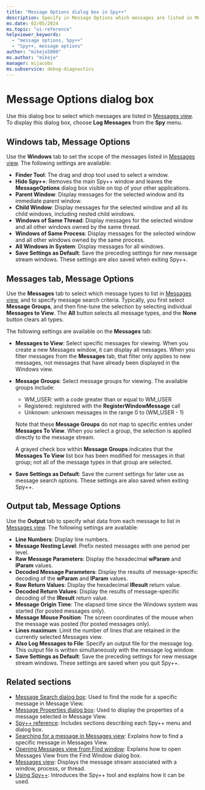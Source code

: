 ```yaml
---
title: "Message Options dialog box in Spy++"
description: Specify in Message Options which messages are listed in Messages View, and what message data to display.
ms.date: 02/05/2024
ms.topic: "ui-reference"
helpviewer_keywords:
  - "message options, Spy++"
  - "Spy++, message options"
author: "mikejo5000"
ms.author: "mikejo"
manager: mijacobs
ms.subservice: debug-diagnostics
---
```


# Message Options dialog box

Use this dialog box to select which messages are listed in [Messages view](messages-view.md). To display this dialog box, choose **Log Messages** from the **Spy** menu.

## Windows tab, Message Options

Use the **Windows** tab to set the scope of the messages listed in [Messages view](messages-view.md). The following settings are available:

- **Finder Tool**: The drag and drop tool used to select a window.
- **Hide Spy++**: Removes the main Spy++ window and leaves the **MessageOptions** dialog box visible on top of your other applications.
- **Parent Window**: Display messages for the selected window and its immediate parent window.
- **Child Window**: Display messages for the selected window and all its child windows, including nested child windows.
- **Windows of Same Thread**: Display messages for the selected window and all other windows owned by the same thread.
- **Windows of Same Process**: Display messages for the selected window and all other windows owned by the same process.
- **All Windows in System**: Display messages for all windows.
- **Save Settings as Default**: Save the preceding settings for new message stream windows. These settings are also saved when exiting Spy++.

## Messages tab, Message Options

Use the **Messages** tab to select which message types to list in [Messages view](messages-view.md), and to specify message search criteria. Typically, you first select **Message Groups**, and then fine-tune the selection by selecting individual **Messages to View**. The **All** button selects all message types, and the **None** button clears all types.

The following settings are available on the **Messages** tab:

- **Messages to View**: Select specific messages for viewing. When you create a new Messages window, it can display all messages. When you filter messages from the **Messages** tab, that filter only applies to new messages, not messages that have already been displayed in the Windows view.
- **Message Groups**: Select message groups for viewing. The available groups include:
    - WM_USER: with a code greater than or equal to WM_USER
    - Registered: registered with the **RegisterWindowMessage** call
    - Unknown: unknown messages in the range 0 to (WM_USER - 1)

  Note that these **Message Groups** do not map to specific entries under **Messages To View**. When you select a group, the selection is applied directly to the message stream.

  A grayed check box within **Message Groups** indicates that the **Messages To View** list box has been modified for messages in that group; not all of the message types in that group are selected.
- **Save Settings as Default**: Save the current settings for later use as message search options. These settings are also saved when exiting Spy++.

## Output tab, Message Options

Use the **Output** tab to specify what data from each message to list in [Messages view](messages-view.md). The following settings are available:

- **Line Numbers**: Display line numbers.
- **Message Nesting Level**: Prefix nested messages with one period per level.
- **Raw Message Parameters**: Display the hexadecimal **wParam** and **lParam** values.
- **Decoded Message Parameters**: Display the results of message-specific decoding of the **wParam** and **lParam** values.
- **Raw Return Values**: Display the hexadecimal **lResult** return value.
- **Decoded Return Values**: Display the results of message-specific decoding of the **lResult** return value.
- **Message Origin Time**: The elapsed time since the Windows system was started (for posted messages only).
- **Message Mouse Position**: The screen coordinates of the mouse when the message was posted (for posted messages only).
- **Lines maximum**: Limit the number of lines that are retained in the currently selected Messages view.
- **Also Log Messages to File**: Specify an output file for the message log. This output file is written simultaneously with the message log window.
- **Save Settings as Default**: Save the preceding settings for new message stream windows. These settings are saved when you quit Spy++.

## Related sections

- [Message Search dialog box](search-tools-for-spy-increment-views.md#message-search): Used to find the node for a specific message in Message View.
- [Message Properties dialog box](message-properties-dialog-box.md): Used to display the properties of a message selected in Message View.
- [Spy++ reference](spy-increment-reference.md): Includes sections describing each Spy++ menu and dialog box.
- [Searching for a message in Messages view](how-to-use-messages-view.md#search-for-a-message-in-messages-view): Explains how to find a specific message in Messages View.
- [Opening Messages view from Find window](how-to-use-messages-view.md#open-messages-view-from-find-window): Explains how to open Messages View from the Find Window dialog box.
- [Messages view](messages-view.md): Displays the message stream associated with a window, process, or thread.
- [Using Spy++](using-spy-increment.md): Introduces the Spy++ tool and explains how it can be used.